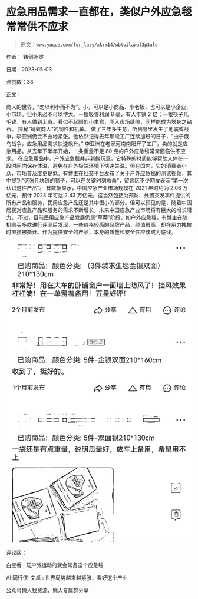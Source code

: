 # 应急用品需求一直都在，类似户外应急毯常常供不应求

> 原文：[`www.yuque.com/for_lazy/xkrm14/wbtoilawul3p3ule`](https://www.yuque.com/for_lazy/xkrm14/wbtoilawul3p3ule)



作者： 铸剑冰灵



日期：2023-05-03



点赞数：33

<ne-hole id="u03fcea00" data-lake-id="u03fcea00">

正文：



商人的世界，“勿以利小而不为”。小，可以是小商品、小老板，也可以是小企业、小市场。但小未必不可以博大。一根吸管利润 8 毫，有人年销 2 亿；一根筷子几毛钱，有人做到上市。看似不起眼的小生意，闯入市场缝隙，同样能成为塔身之钻石。 探秘“蚂蚁商人”的韧性和机敏。 做了三年多生意，听到哪里发生了地震或战争，李亚洲仍会不由地紧张。他依然记得去年那段工厂连续加班的日子，“由于俄乌战争，应急用品需求快速飙升。” 李亚洲在老家河南南阳开了工厂，卖的就是应急用品。从去年下半年开始，一条重量不足 80 克的户外应急毯常常面临供不应求。 在应急用品中，户外应急毯并非新鲜玩意，它特殊的材质能够帮助人体在一段时间内保存体温，避免在户外极端环境下快速失温。但在国内，它的消费者小众，市场普及度更是低。有博主在社交平台发布了关于户外应急毯的测试视频，其中提到“这张几块钱的毯子，可以在关键时刻救命”，留言区不少网友表示“第一次认识这件产品”。 有数据显示，中国应急产业市场规模在 2021 年时约为 2.06 万亿元，预计 2023 年可达 2.43 万亿元。这当然包括为预防、处置突发事件提供的所有产品和服务，民用应急产品还是其中很小的部分。但可以预见的是，随着中国居民对应急产品和服务的需求不断增长，未来中国应急产业市场将有巨大的增长潜力。 不过，目前民用应急产品发展仍属“草莽”阶段。如户外应急毯，有博主在随机购买多款进行评测后发现，一些价格较高的品牌产品，颜值虽高，却在用力拽拉时直接被撕开。作为提供安全的产品，本身的质量和安全性应该成为底线。



![](img/ccae8e49c4a1875e6ca88c6dc99fd6d8.png)

<ne-hole id="u29b12907" data-lake-id="u29b12907">

评论区：



白宝香 : 玩户外运动的就会常备这个应急毯



AI 同行侠-文卓 : 世界局势越来越紧张，看好这个产业

<ne-hole id="u4d03ba05" data-lake-id="u4d03ba05">

公众号懒人找资源，懒人专属群分享

</ne-hole></ne-hole></ne-hole>